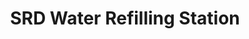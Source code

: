 ---
title: "SRD Water Refilling Station"
url: /mati-city/srd-water-refilling-station/
shop: water
---